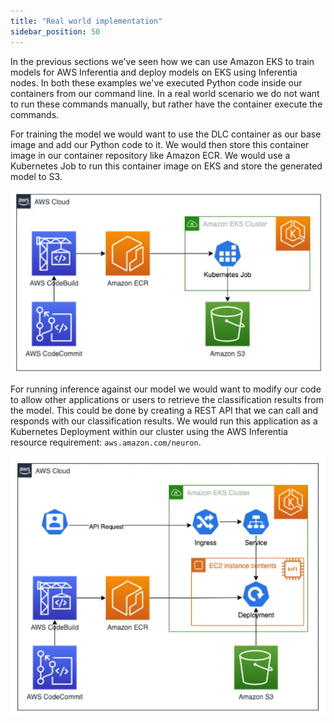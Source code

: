 ```yaml
---
title: "Real world implementation"
sidebar_position: 50
---
```


In the previous sections we've seen how we can use Amazon EKS to train models for AWS Inferentia and deploy models on EKS using Inferentia nodes. In both these examples we've executed Python code inside our containers from our command line. In a real world scenario we do not want to run these commands manually, but rather have the container execute the commands.

For training the model we would want to use the DLC container as our base image and add our Python code to it. We would then store this container image in our container repository like Amazon ECR. We would use a Kubernetes Job to run this container image on EKS and store the generated model to S3.

![Build Model](./assets/CreateModel.webp)

For running inference against our model we would want to modify our code to allow other applications or users to retrieve the classification results from the model. This could be done by creating a REST API that we can call and responds with our classification results. We would run this application as a Kubernetes Deployment within our cluster using the AWS Inferentia resource requirement: `aws.amazon.com/neuron`.

![Inference Model](./assets/Inference.webp)
